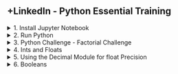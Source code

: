 ## +LinkedIn - Python Essential Training

<details>
<summary>1. Install Jupyter Notebook </summary>

# Install Notebook

```py
pip install notebook
```

# Run Jupyter Notebook

```py
jupyter notebook
```

# #END</details>

<details>
<summary>2. Run Python </summary>

# Run Python

```py
python
```

```x
Python 3.12.2 (v3.12.2:6abddd9f6a, Feb  6 2024, 17:02:06) [Clang 13.0.0 (clang-1300.0.29.30)] on darwin
Type "help", "copyright", "credits" or "license" for more information.
```

```py
>>> import this
```

```x
The Zen of Python, by Tim Peters

Beautiful is better than ugly.
Explicit is better than implicit.
Simple is better than complex.
Complex is better than complicated.
Flat is better than nested.
Sparse is better than dense.
Readability counts.
Special cases aren't special enough to break the rules.
Although practicality beats purity.
Errors should never pass silently.
Unless explicitly silenced.
In the face of ambiguity, refuse the temptation to guess.
There should be one-- and preferably only one --obvious way to do it.
Although that way may not be obvious at first unless you're Dutch.
Now is better than never.
Although never is often better than *right* now.
If the implementation is hard to explain, it's a bad idea.
If the implementation is easy to explain, it may be a good idea.
Namespaces are one honking great idea -- let's do more of those!
>>>
```

# #END</details>

<details>
<summary>3. Python Challenge - Factorial Challenge </summary>

# Python Challenge - Factorial Challenge

The factorial function gives the number of possible arrangements of a set of items of length "n"

For example, there are 4! ("four factorial") or 24 ways to arrange four items, which can be calculated as: 4 _ 3 _ 2 \* 1

5! = 5 _ 4 _ 3 _ 2 _ 1 = 120

6! = 6 _ 5 _ 4 _ 3 _ 2 \* 1 = 720

etc.

In a set of 0 items (an empty set) there is only one way to arrange the items, therefore, 0! = 1

For the purposes of this exercise, factorials are only defined for positive integers (including 0)

# Solution 1 - Using While Loop

```py
def factorial(num):
    if type(num) is not int:
        return None
    if num < 0:
        return None
    if num == 0:
        return 1

    i = 0
    f = 1
    while i < num:
        i = i + 1
        f = f * i

    return f


# return 120
print(factorial(5))

# return 720
print(factorial(6))

# return 1
print(factorial(0))

# return None
print(factorial(-2))

# return None
print(factorial(1.2))

# return None
print(factorial('spam spam spam spam spam spam'))
```

```x
120
720
1
None
None
None
```

# Solution 2 - Using Recursion

```py
def factorial(num):
    if type(num) is not int:
        return None
    if num < 0:
        return None
    if num == 0:
        return 1

    return num * factorial(num - 1)


# return 120
print(factorial(5))

# return 720
print(factorial(6))

# return 1
print(factorial(0))

# return None
print(factorial(-2))

# return None
print(factorial(1.2))

# return None
print(factorial('spam spam spam spam spam spam'))
```

```x
120
720
1
None
None
None
```

# #END</details>

<details>
<summary>4. Ints and Floats </summary>

# Ints and Floats

### Dividing int with float

```py
20 / 4
```

```x
5.0
```

### Flooring int with float

```py
20 // 4
```

```x
5
```

### Adding int with float

```py
4 + 4.0
```

```x
8.0
```

### Multiplying int with float

```py
4 * 4.0
```

```x
16.0
```

### Exponentiating int with float

```py
4 ** 4.0
```

```x
256.0
```

### Converting float to int

```py
int(4 ** 4.0)
```

```x
256
```

```py
int(8.9)
```

```x
8
```

```py
int(8.99999999)
```

```x
8
```

```py
int(14/3)
```

```x
4
```

### Rounding floats

```py
14/3
# 4.666666666666667
round(14/3, 2)
```

```x
4.67
```

```py
1.2 - 1.0
# 0.19999999999999996
round(1.2 - 1.0, 2)
```

```x
0.2
```

# #END</details>

<details>
<summary>5. Using the Decimal Module for float Precision </summary>

# Using the Decimal Module for float Precision

### getcontext() attributes

```py
from decimal import Decimal, getcontext

getcontext()
```

```x
Context(prec=28, rounding=ROUND_HALF_EVEN, Emin=-999999, Emax=999999, capitals=1,
clamp=0, flags=[], traps=[InvalidOperation, DivisionByZero, Overflow])
```

### Set getcontext() precision

```py
from decimal import Decimal, getcontext

getcontext().prec=4
getcontext()
```

```x
Context(prec=4, rounding=ROUND_HALF_EVEN, Emin=-999999, Emax=999999, capitals=1,
clamp=0, flags=[], traps=[InvalidOperation, DivisionByZero, Overflow])
```

### Use Decimal function with precision

```py
from decimal import Decimal, getcontext

getcontext().prec=4
Decimal(1) / Decimal(3)
```

```x
0.3333
```

```py
getcontext().prec=2
Decimal(1) / Decimal(3)
```

```x
0.33
```

```py
Decimal(3.14)
```

```x
3.140000000000000124344978758017532527446746826171875
```

```py
Decimal('3.14')
```

```py
3.14
```

# #END</details>

<details>
<summary>6. Booleans </summary>

# Booleans

```py

```

# #END</details>
